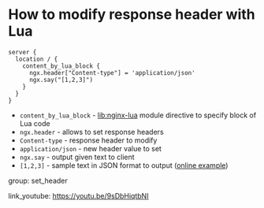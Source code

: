 # How to modify response header with Lua

```nginx
server {
  location / {
    content_by_lua_block {
      ngx.header["Content-type"] = 'application/json'
      ngx.say("[1,2,3]")
    }
  }
}
```

- `content_by_lua_block` - [lib:nginx-lua](/nginx-lua/how-to-install-nginx-lua-module-in-ubuntu-ubuntuversion) module directive to specify block of Lua code
- `ngx.header` - allows to set response headers
- `Content-type` - response header to modify
- `application/json` - new header value to set
- `ngx.say` - output given text to client
- `[1,2,3]` - sample text in JSON format to output ([online example](http://lua.onelinerhub.com/mod_header))

group: set_header


link_youtube: https://youtu.be/9sDbHiqtbNI
